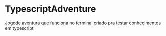 # TypescriptAdventure
Jogode aventura que funciona no  terminal criado pra testar conhecimentos em typescript 
